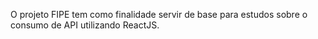 O projeto FIPE tem como finalidade servir de base para estudos sobre o consumo de API utilizando ReactJS.